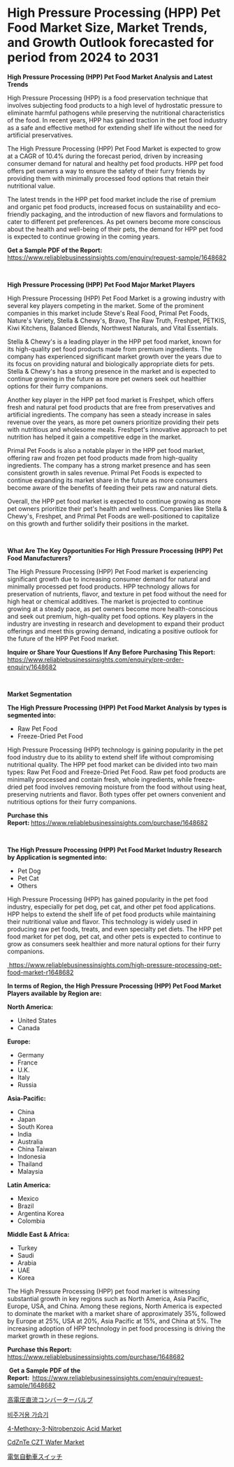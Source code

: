 <p><h1>High Pressure Processing (HPP) Pet Food Market Size, Market Trends, and Growth Outlook forecasted for period from 2024 to 2031</h1></p><p><strong>High Pressure Processing (HPP) Pet Food Market Analysis and Latest Trends</strong></p>
<p><p>High Pressure Processing (HPP) is a food preservation technique that involves subjecting food products to a high level of hydrostatic pressure to eliminate harmful pathogens while preserving the nutritional characteristics of the food. In recent years, HPP has gained traction in the pet food industry as a safe and effective method for extending shelf life without the need for artificial preservatives.</p><p>The High Pressure Processing (HPP) Pet Food Market is expected to grow at a CAGR of 10.4% during the forecast period, driven by increasing consumer demand for natural and healthy pet food products. HPP pet food offers pet owners a way to ensure the safety of their furry friends by providing them with minimally processed food options that retain their nutritional value.</p><p>The latest trends in the HPP pet food market include the rise of premium and organic pet food products, increased focus on sustainability and eco-friendly packaging, and the introduction of new flavors and formulations to cater to different pet preferences. As pet owners become more conscious about the health and well-being of their pets, the demand for HPP pet food is expected to continue growing in the coming years.</p></p>
<p><strong>Get a Sample PDF of the Report:&nbsp;</strong> <a href="https://www.reliablebusinessinsights.com/enquiry/request-sample/1648682">https://www.reliablebusinessinsights.com/enquiry/request-sample/1648682</a></p>
<p>&nbsp;</p>
<p><strong>High Pressure Processing (HPP) Pet Food Major Market Players</strong></p>
<p><p>High Pressure Processing (HPP) Pet Food Market is a growing industry with several key players competing in the market. Some of the prominent companies in this market include Steve's Real Food, Primal Pet Foods, Nature's Variety, Stella & Chewy's, Bravo, The Raw Truth, Freshpet, PETKIS, Kiwi Kitchens, Balanced Blends, Northwest Naturals, and Vital Essentials.</p><p>Stella & Chewy's is a leading player in the HPP pet food market, known for its high-quality pet food products made from premium ingredients. The company has experienced significant market growth over the years due to its focus on providing natural and biologically appropriate diets for pets. Stella & Chewy's has a strong presence in the market and is expected to continue growing in the future as more pet owners seek out healthier options for their furry companions.</p><p>Another key player in the HPP pet food market is Freshpet, which offers fresh and natural pet food products that are free from preservatives and artificial ingredients. The company has seen a steady increase in sales revenue over the years, as more pet owners prioritize providing their pets with nutritious and wholesome meals. Freshpet's innovative approach to pet nutrition has helped it gain a competitive edge in the market.</p><p>Primal Pet Foods is also a notable player in the HPP pet food market, offering raw and frozen pet food products made from high-quality ingredients. The company has a strong market presence and has seen consistent growth in sales revenue. Primal Pet Foods is expected to continue expanding its market share in the future as more consumers become aware of the benefits of feeding their pets raw and natural diets.</p><p>Overall, the HPP pet food market is expected to continue growing as more pet owners prioritize their pet's health and wellness. Companies like Stella & Chewy's, Freshpet, and Primal Pet Foods are well-positioned to capitalize on this growth and further solidify their positions in the market.</p></p>
<p>&nbsp;</p>
<p><strong>What Are The Key Opportunities For High Pressure Processing (HPP) Pet Food Manufacturers?</strong></p>
<p><p>The High Pressure Processing (HPP) Pet Food market is experiencing significant growth due to increasing consumer demand for natural and minimally processed pet food products. HPP technology allows for preservation of nutrients, flavor, and texture in pet food without the need for high heat or chemical additives. The market is projected to continue growing at a steady pace, as pet owners become more health-conscious and seek out premium, high-quality pet food options. Key players in the industry are investing in research and development to expand their product offerings and meet this growing demand, indicating a positive outlook for the future of the HPP Pet Food market.</p></p>
<p><strong>Inquire or Share Your Questions If Any Before Purchasing This Report:</strong> <a href="https://www.reliablebusinessinsights.com/enquiry/pre-order-enquiry/1648682">https://www.reliablebusinessinsights.com/enquiry/pre-order-enquiry/1648682</a></p>
<p>&nbsp;</p>
<p><strong>Market Segmentation</strong></p>
<p><strong>The High Pressure Processing (HPP) Pet Food Market Analysis by types is segmented into:</strong></p>
<p><ul><li>Raw Pet Food</li><li>Freeze-Dried Pet Food</li></ul></p>
<p><p>High Pressure Processing (HPP) technology is gaining popularity in the pet food industry due to its ability to extend shelf life without compromising nutritional quality. The HPP pet food market can be divided into two main types: Raw Pet Food and Freeze-Dried Pet Food. Raw pet food products are minimally processed and contain fresh, whole ingredients, while freeze-dried pet food involves removing moisture from the food without using heat, preserving nutrients and flavor. Both types offer pet owners convenient and nutritious options for their furry companions.</p></p>
<p><strong>Purchase this Report:&nbsp;</strong><a href="https://www.reliablebusinessinsights.com/purchase/1648682">https://www.reliablebusinessinsights.com/purchase/1648682</a></p>
<p>&nbsp;</p>
<p><strong>The High Pressure Processing (HPP) Pet Food Market Industry Research by Application is segmented into:</strong></p>
<p><ul><li>Pet Dog</li><li>Pet Cat</li><li>Others</li></ul></p>
<p><p>High Pressure Processing (HPP) has gained popularity in the pet food industry, especially for pet dog, pet cat, and other pet food applications. HPP helps to extend the shelf life of pet food products while maintaining their nutritional value and flavor. This technology is widely used in producing raw pet foods, treats, and even specialty pet diets. The HPP pet food market for pet dog, pet cat, and other pets is expected to continue to grow as consumers seek healthier and more natural options for their furry companions.</p></p>
<p><a href="https://www.reliablebusinessinsights.com/high-pressure-processing-pet-food-market-r1648682">&nbsp;https://www.reliablebusinessinsights.com/high-pressure-processing-pet-food-market-r1648682</a></p>
<p><strong>In terms of Region, the High Pressure Processing (HPP) Pet Food Market Players available by Region are:</strong></p>
<p>
    <p> <strong> North America: </strong>
        <ul>
            <li>United States</li>
            <li>Canada</li>
        </ul>
        </p> 
    <p> <strong> Europe: </strong>
        <ul>
            <li>Germany</li>
            <li>France</li>
            <li>U.K.</li>
            <li>Italy</li>
            <li>Russia</li>
        </ul>
        </p> 
    <p> <strong> Asia-Pacific: </strong>
        <ul>
            <li>China</li>
            <li>Japan</li>
            <li>South Korea</li>
            <li>India</li>
            <li>Australia</li>
            <li>China Taiwan</li>
            <li>Indonesia</li>
            <li>Thailand</li>
            <li>Malaysia</li>
        </ul>
        </p> 
    <p> <strong> Latin America: </strong>
        <ul>
            <li>Mexico</li>
            <li>Brazil</li>
            <li>Argentina Korea</li>
            <li>Colombia</li>
        </ul>
        </p> 
    <p> <strong> Middle East & Africa: </strong>
        <ul>
            <li>Turkey</li>
            <li>Saudi</li>
            <li>Arabia</li>
            <li>UAE</li>
            <li>Korea</li>
        </ul>
    </p>
    </p>
<p><p>The High Pressure Processing (HPP) pet food market is witnessing substantial growth in key regions such as North America, Asia Pacific, Europe, USA, and China. Among these regions, North America is expected to dominate the market with a market share of approximately 35%, followed by Europe at 25%, USA at 20%, Asia Pacific at 15%, and China at 5%. The increasing adoption of HPP technology in pet food processing is driving the market growth in these regions.</p></p>
<p><strong>Purchase this Report: </strong><a href="https://www.reliablebusinessinsights.com/purchase/1648682">https://www.reliablebusinessinsights.com/purchase/1648682</a></p>
<p>&nbsp;<strong>Get a Sample PDF of the Report:&nbsp;&nbsp;</strong><a href="https://www.reliablebusinessinsights.com/enquiry/request-sample/1648682">https://www.reliablebusinessinsights.com/enquiry/request-sample/1648682</a></p>
<p><strong></strong></p>
<p><p><a href="https://github.com/andrade7361/Market-Research-Report-List-1/blob/main/6899633108864.md">高電圧直流コンバーターバルブ</a></p><p><a href="https://github.com/raap8632/Market-Research-Report-List-1/blob/main/4460543103779.md">비주거용 가습기</a></p><p><a href="https://github.com/beatblasta/Market-Research-Report-List-3/blob/main/4-methoxy-3-nitrobenzoic-acid-market.md">4-Methoxy-3-Nitrobenzoic Acid Market</a></p><p><a href="https://issuu.com/reportprime-2/docs/cdznte-czt-wafer-market-size-2030.p_e398c030cf9d60">CdZnTe CZT Wafer Market</a></p><p><a href="https://github.com/ReganWisoky2023/Market-Research-Report-List-2/blob/main/3895582108863.md">電気自動車スイッチ</a></p></p>